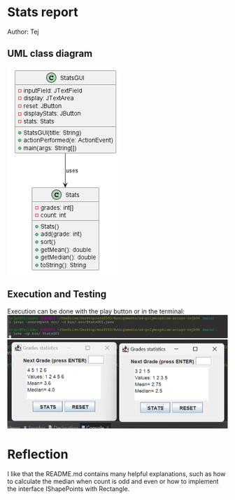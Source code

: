 # Stats report
Author: Tej

## UML class diagram

![image](statsUML.png)

## Execution and Testing
Execution can be done with the play button or in the terminal:
![image2](terminalExecution.png)
![image3](statsTesting.png)

# Reflection

I like that the README.md contains many helpful explanations, such as how to calculate the median when count is odd and even or how to implement the interface IShapePoints with Rectangle. 